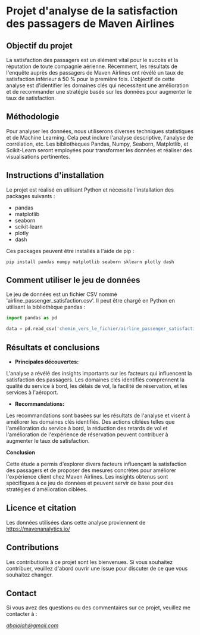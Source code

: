 # Projet d'analyse de la satisfaction des passagers de Maven Airlines

## Objectif du projet

La satisfaction des passagers est un élément vital pour le succès et la réputation de toute compagnie aérienne. Récemment, les résultats de l'enquête auprès des passagers de Maven Airlines ont révélé un taux de satisfaction inférieur à 50 % pour la première fois. L'objectif de cette analyse est d'identifier les domaines clés qui nécessitent une amélioration et de recommander une stratégie basée sur les données pour augmenter le taux de satisfaction.

## Méthodologie

Pour analyser les données, nous utiliserons diverses techniques statistiques et de Machine Learning. Cela peut inclure l'analyse descriptive, l'analyse de corrélation, etc. Les bibliothèques Pandas, Numpy, Seaborn, Matplotlib, et Scikit-Learn seront employées pour transformer les données et réaliser des visualisations pertinentes.

## Instructions d'installation

Le projet est réalisé en utilisant Python et nécessite l'installation des packages suivants :

- pandas
- matplotlib
- seaborn
- scikit-learn
- plotly
- dash

Ces packages peuvent être installés à l'aide de pip :

```
pip install pandas numpy matplotlib seaborn sklearn plotly dash
```

## Comment utiliser le jeu de données

Le jeu de données est un fichier CSV nommé 'airline_passenger_satisfaction.csv'. Il peut être chargé en Python en utilisant la bibliothèque pandas :

```python
import pandas as pd

data = pd.read_csv('chemin_vers_le_fichier/airline_passenger_satisfaction.csv')
```

## Résultats et conclusions

   - **Principales découvertes:**

   L'analyse a révélé des insights importants sur les facteurs qui influencent la satisfaction des passagers. Les domaines clés identifiés comprennent la qualité du service à bord, les délais de vol, la facilité de réservation, et les services à l'aéroport.
   
   - **Recommandations:**

   Les recommandations sont basées sur les résultats de l'analyse et visent à améliorer les domaines clés identifiés. Des actions ciblées telles que l'amélioration du service à bord, la réduction des retards de vol et l'amélioration de l'expérience de réservation peuvent contribuer à augmenter le taux de satisfaction.

**Conclusion**

Cette étude a permis d'explorer divers facteurs influençant la satisfaction des passagers et de proposer des mesures concrètes pour améliorer l'expérience client chez Maven Airlines. Les insights obtenus sont spécifiques à ce jeu de données et peuvent servir de base pour des stratégies d'amélioration ciblées.

## Licence et citation

Les données utilisées dans cette analyse proviennent de https://mavenanalytics.io/

## Contributions

Les contributions à ce projet sont les bienvenues. Si vous souhaitez contribuer, veuillez d'abord ouvrir une issue pour discuter de ce que vous souhaitez changer.

## Contact

Si vous avez des questions ou des commentaires sur ce projet, veuillez me contacter à :

*abajolah@gmail.com*
